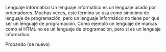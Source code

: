 Lenguaje informatico
 Un lenguaje informático es un lenguaje usado por ordenadores. Muchas veces, este término se usa como sinónimo de lenguaje de programación, pero un lenguaje informático no tiene por qué ser un lenguaje de programación. Como ejemplo un lenguaje de marcas como el HTML no es un lenguaje de programacion, pero si es un lenguaje informatico.

 Probando (de nuevo)

